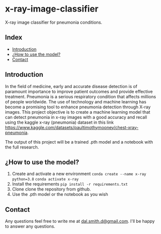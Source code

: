 # x-ray-image-classifier
X-ray image classifier for pneumonia conditions.

## Index

- [Introduction](#introduction)
- [¿How to use the model?](#¿howtousethemodel?)
- [Contact](#contact)

## Introduction

In the field of medicine, early and accurate disease detection is of paramount importance to improve patient outcomes and provide effective treatment. Pneumonia is a serious respiratory condition that affects millions of people worldwide. The use of technology and machine learning has become a promising tool to enhance pneumonia detection through X-ray images. This project objective is to create a machine learning model that can detect pneumonia in x-ray images with a good accuracy and recall using the kaggle x-ray (pneumonia) dataset in this link https://www.kaggle.com/datasets/paultimothymooney/chest-xray-pneumonia. 

The output of this project will be a trained .pth model and a notebook with the full research.

## ¿How to use the model?
1. Create and activate a new environment
   ```conda create --name x-ray python=3.8```
   ```conda activate x-ray```
3. Install the requirements
   ```pip install -r requirements.txt```
4. Clone clone the repository from github.
5. Use the .pth model or the notebook as you wish

## Contact

Any questions feel free to write me at dal.smith.d@gmail.com. I'll be happy to answer any questions.

